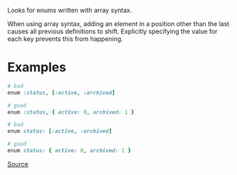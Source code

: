 
Looks for enums written with array syntax.

When using array syntax, adding an element in a
position other than the last causes all previous
definitions to shift. Explicitly specifying the
value for each key prevents this from happening.

# Examples

```ruby
# bad
enum :status, [:active, :archived]

# good
enum :status, { active: 0, archived: 1 }

# bad
enum status: [:active, :archived]

# good
enum status: { active: 0, archived: 1 }
```

[Source](http://www.rubydoc.info/gems/rubocop/RuboCop/Cop/Rails/EnumHash)